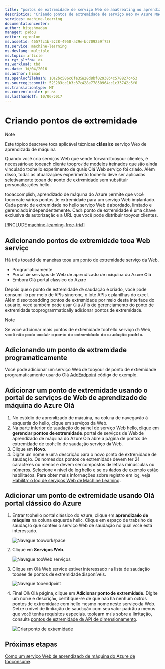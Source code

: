 ```yaml
---
title: "pontos de extremidade de serviço Web de aaaCreating no aprendizado de máquina | Microsoft Docs"
description: "Criando pontos de extremidade de serviço Web no Azure Machine Learning"
services: machine-learning
documentationcenter: 
author: hiteshmadan
manager: padou
editor: cgronlun
ms.assetid: 4657fc1b-5228-4950-a29e-bc709259f728
ms.service: machine-learning
ms.devlang: multiple
ms.topic: article
ms.tgt_pltfrm: na
ms.workload: tbd
ms.date: 10/04/2016
ms.author: himad
ms.openlocfilehash: 10a2bc586c6fe35e28d8bf0293854c578827c453
ms.sourcegitcommit: 523283cc1b3c37c428e77850964dc1c33742c5f0
ms.translationtype: MT
ms.contentlocale: pt-BR
ms.lasthandoff: 10/06/2017
---
```

# <a name="creating-endpoints"></a>Criando pontos de extremidade
> [!NOTE]
>  Este tópico descreve tooa aplicável técnicas **clássico** serviço Web de aprendizado de máquina.
> 
> 

Quando você cria serviços Web que vende forward tooyour clientes, é necessário ao tooeach cliente tooprovide modelos treinados que são ainda vinculado toohello experimento de quais Olá Web serviço foi criado. Além disso, todas as atualizações experimento toohello deve ser aplicadas seletivamente tooan de ponto de extremidade sem substituir personalizações hello.

tooaccomplish, aprendizado de máquina do Azure permite que você toocreate vários pontos de extremidade para um serviço Web implantado. Cada ponto de extremidade no hello serviço Web é abordado, limitado e gerenciado independentemente. Cada ponto de extremidade é uma chave exclusiva de autorização e a URL que você pode distribuir tooyour clientes.

[!INCLUDE [machine-learning-free-trial](../../includes/machine-learning-free-trial.md)]

## <a name="adding-endpoints-tooa-web-service"></a>Adicionando pontos de extremidade tooa Web serviço
Há três tooadd de maneiras tooa um ponto de extremidade serviço da Web.

* Programaticamente
* Portal de serviços de Web de aprendizado de máquina do Azure Olá
* Embora Olá portal clássico do Azure

Depois que o ponto de extremidade de saudação é criado, você pode consumi-lo por meio de APIs síncrono, o lote APIs e planilhas do excel. Além disso tooadding pontos de extremidade por meio desta interface do usuário, você também pode usar Olá APIs de gerenciamento do ponto de extremidade tooprogrammatically adicionar pontos de extremidade.

> [!NOTE]
> Se você adicionar mais pontos de extremidade toohello serviço da Web, você não pode excluir o ponto de extremidade do saudação padrão.
> 
> 

## <a name="adding-an-endpoint-programmatically"></a>Adicionando um ponto de extremidade programaticamente
Você pode adicionar um serviço Web de tooyour de ponto de extremidade programaticamente usando Olá [AddEndpoint](https://github.com/raymondlaghaeian/AML_EndpointMgmt/blob/master/Program.cs) código de exemplo.

## <a name="adding-an-endpoint-using-hello-azure-machine-learning-web-services-portal"></a>Adicionar um ponto de extremidade usando o portal de serviços de Web de aprendizado de máquina do Azure Olá
1. No estúdio de aprendizado de máquina, na coluna de navegação à esquerda do hello, clique em serviços da Web.
2. Na parte inferior de saudação do painel de serviço Web hello, clique em **gerenciar pontos de extremidade**. portal de serviços de Web de aprendizado de máquina do Azure Olá abre a página de pontos de extremidade de toohello de saudação serviço da Web.
3. Clique em **Novo**.
4. Digite um nome e uma descrição para o novo ponto de extremidade de saudação. Os nomes dos pontos de extremidade devem ter 24 caracteres ou menos e devem ser compostos de letras minúsculas ou números. Selecione o nível de log hello e se os dados de exemplo estão habilitados. Para obter mais informações sobre registro em log, veja [Habilitar o log de serviços Web de Machine Learning](machine-learning-web-services-logging.md).

## <a name="adding-an-endpoint-using-hello-azure-classic-portal"></a>Adicionar um ponto de extremidade usando Olá portal clássico do Azure
1. Entrar toohello [portal clássico do Azure](http://manage.windowsazure.com), clique em **aprendizado de máquina** na coluna esquerda hello. Clique em espaço de trabalho de saudação que contém o serviço Web de saudação no qual você está interessado.
   
    ![Navegue tooworkspace](./media/machine-learning-create-endpoint/figure-1.png)
2. Clique em **Serviços Web**.
   
    ![Navegue tooWeb serviços](./media/machine-learning-create-endpoint/figure-2.png)
3. Clique em Olá Web service estiver interessado na lista de saudação toosee de pontos de extremidade disponíveis.
   
    ![Navegue tooendpoint](./media/machine-learning-create-endpoint/figure-3.png)
4. Final Olá Olá página, clique em **Adicionar ponto de extremidade**. Digite um nome e descrição, certifique-se de que não há nenhum outros pontos de extremidade com hello mesmo nome neste serviço da Web. Deixe o nível de limitação de saudação com seu valor padrão a menos que você tenha requisitos especiais. toolearn mais sobre a limitação, consulte [pontos de extremidade de API de dimensionamento](machine-learning-scaling-webservice.md).
   
    ![Criar ponto de extremidade](./media/machine-learning-create-endpoint/figure-4.png)

## <a name="next-steps"></a>Próximas etapas
[Como um serviço Web de aprendizado de máquina do Azure de tooconsume](machine-learning-consume-web-services.md).

